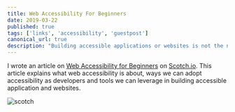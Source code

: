 ```yaml
---
title: Web Accessibility For Beginners
date: 2019-03-22
published: true
tags: ['links', 'accessibility', 'guestpost']
canonical_url: true
description: "Building accessible applications or websites is not the norm today. This is because the idea of accessibility is known to most developers, while in actual sense it is often neglected and not a common practice today in the world of web development."
---
```


I wrote an article on [Web Accessibility for Beginners](https://scotch.io/tutorials/web-accessibility-for-beginners) on [Scotch.io](https://scotch.io). This article explains what web accessibility is about, ways we can adopt accessibility as developers and tools we can leverage in building accessible application and websites.

![scotch](https://scotch-res.cloudinary.com/image/upload/w_1000,q_auto:good,f_auto/v1552983314/zqxrypezsripoquvhfsq.png)